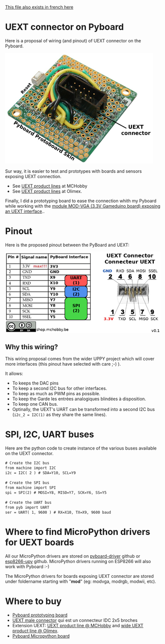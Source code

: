 [This file also exists in french here](README.md)

# UEXT connector on Pyboard

Here is a proposal of wiring (and pinout) of UEXT connector on the Pyboard.

![UEXT Pyboard Prototyping](UEXT-Breakout-LowRes.jpg)

Sur way, it is easier to test and prototypes with boards and sensors exposing UEXT connection. 
- See [UEXT product lines](https://shop.mchobby.be/fr/138-uext) at MCHobby
- See [UEXT product lines](https://www.olimex.com/Products/Modules/) at Olimex.

Finally, I did a prototyping board to ease the connection whith my Pyboard while working with the [module MOD-VGA (3.3V Gameduino board) exposing an UEXT interface](https://shop.mchobby.be/fr/uext/1431-mod-vga-carte-type-gameduino-en-33v-3232100014312-olimex.html).. 

# Pinout 

Here is the proposed pinout between the PyBoard and UEXT:

![UEXT Pyboard PinOut](UEXT-Pyboard-v0.1.jpg)

## Why this wiring?
This wiring proposal comes from the wider UPPY project which will cover more interfaces (this pinout have selected with care ;-) ).

It allows: 
* To keeps the DAC pins
* To keep a second I2C bus for other interfaces.
* To keep as much as PWM pins as possible.
* To keep the Garde les entrées analogiques blindées à disposition.
* To keep one CAN bus. 
* Optinally, the UEXT's UART can be transformed into a second I2C bus (`i2c_2 = I2C(1)` as they share the same lines).

# SPI, I2C, UART buses

Here are the python code to create instance of the various buses available on the UEXT connector.
```
# Create the I2C bus 
from machine import I2C
i2c = I2C( 2 ) # SDA=Y10, SCL=Y9

# Create the SPI bus 
from machine import SPI
spi = SPI(2) # MOSI=Y8, MISO=Y7, SCK=Y6, SS=Y5

# Create the UART bus 
from pyb import UART
ser = UART( 1, 9600 ) # RX=X10, TX=X9, 9600 baud
```

# Where to find MicroPython drivers for UEXT boards

All our MicroPython drivers are stored on [pyboard-driver](https://github.com/mchobby/pyboard-driver) github or [esp8266-upy](https://github.com/mchobby/esp8266-upy) github. MicroPython drivers running on ESP8266 will also work with Pyboard :-) 

The MicroPython drivers for boards exposing UEXT connector are stored under foldername starting with "__mod__" (eg: modvga, modrgb, modwii, etc).

# Where to buy
* [Pyboard prototyping board](https://shop.mchobby.be/fr/micropython/598-plaque-de-prototypage-pour-pyboard-3232100005983.html)
* [UEXT male connector](https://shop.mchobby.be/fr/uext/1524-connecteur-idc-case-header-2x5-254mm-3232100015425.html) qui est un connecteur IDC 2x5 broches
* Extension UEXT: [UEXT product line @ MCHobby](https://shop.mchobby.be/fr/138-uext) and [wide UEXT product line @ Olimex](https://www.olimex.com/Products/Modules/).
* [Pyboard Micropython board](https://shop.mchobby.be/fr/56-micropython)

